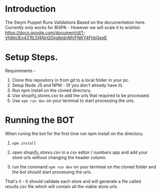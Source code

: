 # Introduction

The Swym Puppet Runs Validations Based on the documentation here.
Currently only works for BISPA - However we will scale it to wishlist.
https://docs.google.com/document/d/1-VfdIkUEn43TtL5f4NriQGtgIbtdnMVFNKY4FhbGepE

# Setup Steps.
Requirements - 
 
 1. Clone this repository in from git to a local folder in your pc.
 2. Setup Node JS and NPM  - (If you don't already have it).
 3. Run npm install on the cloned directory.
 4. Use shopify_stores.csv to add the urls that required to be processed.
 5. Use ```npm run dev``` on your terminal to start processing the urls.

# Running the BOT
When runing the bot for the first time run npm install on the directory.
1. ```npm install```

2. open *shopify_stores.csv* in a csv editor / numbers app and add your store urls without changing the header column.

3. run the command ```npm run dev``` on your terminal on the cloned folder and the bot should start processing the urls.


That's it - It should validate each store and will generate a file called  *results.csv* file which will contain all the viable store urls.



